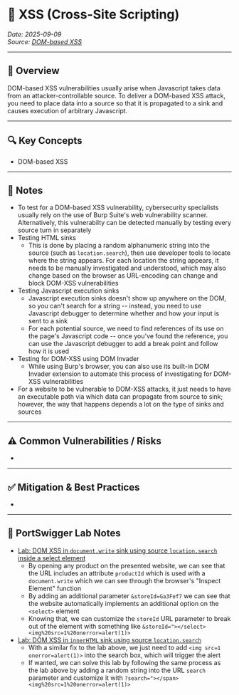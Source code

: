 # 🔀 XSS (Cross-Site Scripting)
*Date: 2025-09-09*  
*Source: [DOM-based XSS](https://portswigger.net/web-security/cross-site-scripting/dom-based)*

---

## 📌 Overview
DOM-based XSS vulnerabilities usually arise when Javascript takes data from an attacker-controllable source. To deliver a DOM-based XSS attack, you need to place data into a source so that it is propagated to a sink and causes execution of arbitrary Javascript.

---

## 🔍 Key Concepts
- DOM-based XSS

---

## 🧠 Notes
- To test for a DOM-based XSS vulnerability, cybersecurity specialists usually rely on the use of Burp Suite's web vulnerability scanner. Alternatively, this vulnerabilty can be detected manually by testing every source turn in separately
- Testing HTML sinks
    - This is done by placing a random alphanumeric string into the source (such as `location.search`), then use developer tools to locate where the string appears. For each location the string appears, it needs to be manually investigated and understood, which may also change based on the browser as URL-encoding can change and block DOM-XSS vulnerabilities
- Testing Javascript execution sinks
    - Javascript execution sinks doesn't show up anywhere on the DOM, so you can't search for a string -- instead, you need to use Javascript debugger to determine whether and how your input is sent to a sink
    - For each potential source, we need to find references of its use on the page's Javascript code -- once you've found the reference, you can use the Javascript debugger to add a break point and follow how it is used
- Testing for DOM-XSS using DOM Invader
    - While using Burp's browser, you can also use its built-in DOM Invader extension to automate this process of investigating for DOM-XSS vulnerabilities
- For a website to be vulnerable to DOM-XSS attacks, it just needs to have an executable path via which data can propagate from source to sink; however, the way that happens depends a lot on the type of sinks and sources

---

## ⚠️ Common Vulnerabilities / Risks
- 

---

## ✅ Mitigation & Best Practices
- 

---

## 🧪 PortSwigger Lab Notes
- [Lab: DOM XSS in `document.write` sink using source `location.search` inside a select element](https://portswigger.net/web-security/cross-site-scripting/dom-based/lab-document-write-sink-inside-select-element)
    - By opening any product on the presented website, we can see that the URL includes an attribute `productId` which is used with a `document.write` which we can see through the browser's "Inspect Element" function
    - By adding an additional parameter `&storeId=Ga3Fef7` we can see that the website automatically implements an additional option on the `<select>` element
    - Knowing that, we can customize the `storeId` URL parameter to break out of the element with something like `&storeId="></select><img%20src=1%20onerror=alert(1)>`
- [Lab: DOM XSS in `innerHTML` sink using source `location.search`](https://portswigger.net/web-security/cross-site-scripting/dom-based/lab-innerhtml-sink)
    - With a similar fix to the lab above, we just need to add `<img src=1 onerror=alert(1)>` into the search box, which will trigger the alert
    - If wanted, we can solve this lab by following the same process as the lab above by adding a random string into the URL `search` parameter and customize it with `?search="></span><img%20src=1%20onerror=alert(1)>`